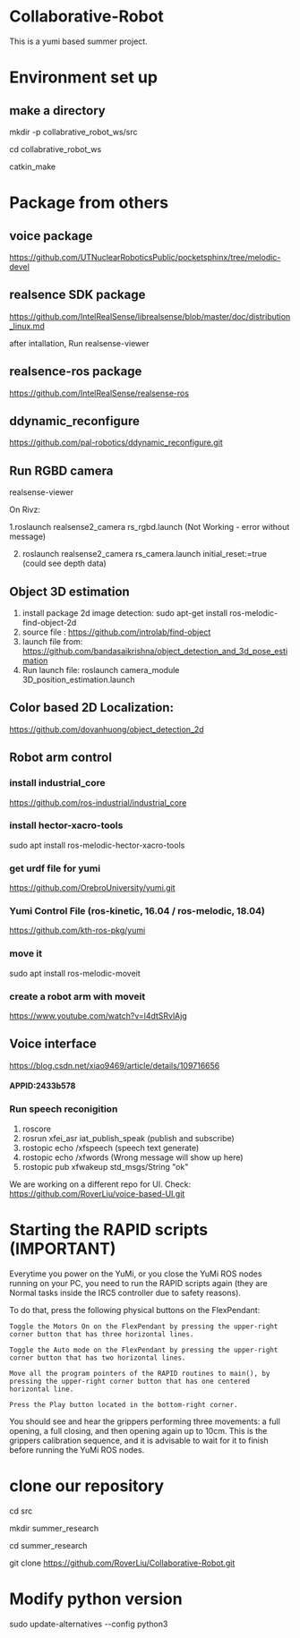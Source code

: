 # Collaborative-Robot
This is a yumi based summer project.

# ####################################

# Environment set up
## make a directory
mkdir -p collabrative_robot_ws/src

cd collabrative_robot_ws

catkin_make

# Package from others
## voice package
https://github.com/UTNuclearRoboticsPublic/pocketsphinx/tree/melodic-devel

## realsence SDK package
https://github.com/IntelRealSense/librealsense/blob/master/doc/distribution_linux.md

after intallation, Run realsense-viewer

## realsence-ros package
https://github.com/IntelRealSense/realsense-ros

## ddynamic_reconfigure
https://github.com/pal-robotics/ddynamic_reconfigure.git

## Run RGBD camera 
realsense-viewer

On Rivz: 

1.roslaunch realsense2_camera rs_rgbd.launch (Not Working - error without message)

2. roslaunch realsense2_camera rs_camera.launch initial_reset:=true (could see depth data)


## Object 3D estimation 
1. install package 2d image detection: sudo apt-get install ros-melodic-find-object-2d
2. source file : https://github.com/introlab/find-object
3. launch file from: https://github.com/bandasaikrishna/object_detection_and_3d_pose_estimation
4. Run launch file: roslaunch camera_module 3D_position_estimation.launch 

## Color based 2D Localization:
https://github.com/dovanhuong/object_detection_2d

## Robot arm control
### install industrial_core
https://github.com/ros-industrial/industrial_core

### install hector-xacro-tools
sudo apt install ros-melodic-hector-xacro-tools

### get urdf file for yumi
https://github.com/OrebroUniversity/yumi.git

### Yumi Control File (ros-kinetic, 16.04 / ros-melodic, 18.04)
https://github.com/kth-ros-pkg/yumi

### move it
sudo apt install ros-melodic-moveit

### create a robot arm with moveit
https://www.youtube.com/watch?v=l4dtSRvlAjg



## Voice interface
https://blog.csdn.net/xiao9469/article/details/109716656
#### APPID:2433b578
### Run speech reconigition
1. roscore
2. rosrun xfei_asr  iat_publish_speak (publish and subscribe)
3. rostopic echo /xfspeech  (speech text generate)
4. rostopic echo /xfwords   (Wrong message will show up here)
5. rostopic pub xfwakeup std_msgs/String "ok"

We are working on a different repo for UI. Check: https://github.com/RoverLiu/voice-based-UI.git


# Starting the RAPID scripts (IMPORTANT)

Everytime you power on the YuMi, or you close the YuMi ROS nodes running on your PC, you need to run the RAPID scripts again (they are Normal tasks inside the IRC5 controller due to safety reasons).

To do that, press the following physical buttons on the FlexPendant:

    Toggle the Motors On on the FlexPendant by pressing the upper-right corner button that has three horizontal lines.

    Toggle the Auto mode on the FlexPendant by pressing the upper-right corner button that has two horizontal lines.

    Move all the program pointers of the RAPID routines to main(), by pressing the upper-right corner button that has one centered horizontal line.

    Press the Play button located in the bottom-right corner.

You should see and hear the grippers performing three movements: a full opening, a full closing, and then opening again up to 10cm. This is the grippers calibration sequence, and it is advisable to wait for it to finish before running the YuMi ROS nodes.


# clone our repository
cd src

mkdir summer_research

cd summer_research

git clone https://github.com/RoverLiu/Collaborative-Robot.git

# Modify python version
sudo update-alternatives --config python3


